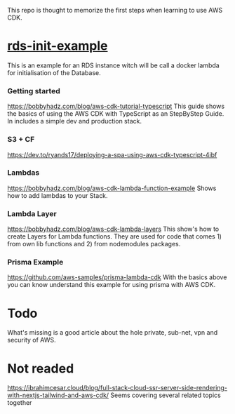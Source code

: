 This repo is thought to memorize the first steps when learning to use AWS CDK. 

#  [rds-init-example](rds-init-example)
This is an example for an RDS instance witch will be call a docker lambda for initialisation of the Database. 


### Getting started 
https://bobbyhadz.com/blog/aws-cdk-tutorial-typescript
This guide shows the basics of using the AWS CDK with TypeScript as an StepByStep Guide. In includes a simple dev and production stack.

### S3 + CF
https://dev.to/ryands17/deploying-a-spa-using-aws-cdk-typescript-4ibf


### Lambdas
https://bobbyhadz.com/blog/aws-cdk-lambda-function-example
Shows how to add lambdas to your Stack.

### Lambda Layer
https://bobbyhadz.com/blog/aws-cdk-lambda-layers
This show's how to create Layers for Lambda functions. They are used for code that comes 1) from own lib functions and 2) from nodemodules packages.

### Prisma Example 
https://github.com/aws-samples/prisma-lambda-cdk
With the basics above you can know understand this example for using prisma with AWS CDK.

# Todo
What's missing is a good article about the hole private, sub-net, vpn and security of AWS.


# Not readed
https://ibrahimcesar.cloud/blog/full-stack-cloud-ssr-server-side-rendering-with-nextjs-tailwind-and-aws-cdk/
Seems covering several related topics together
